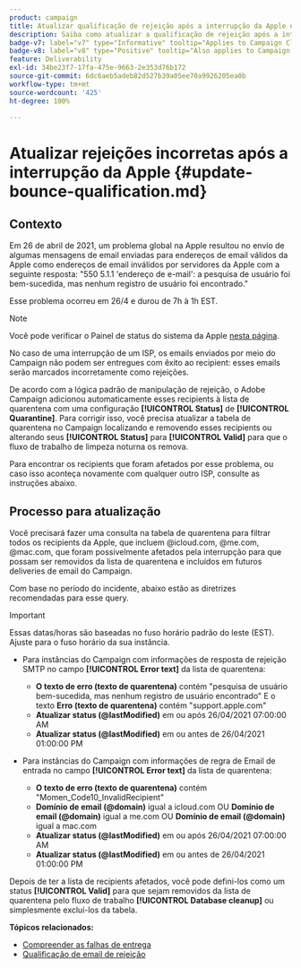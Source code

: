 ```yaml
---
product: campaign
title: Atualizar qualificação de rejeição após a interrupção da Apple em 2021
description: Saiba como atualizar a qualificação de rejeição após a interrupção da Apple em 2021
badge-v7: label="v7" type="Informative" tooltip="Applies to Campaign Classic v7"
badge-v8: label="v8" type="Positive" tooltip="Also applies to Campaign v8"
feature: Deliverability
exl-id: 34be23f7-17fa-475e-9663-2e353d76b172
source-git-commit: 6dc6aeb5adeb82d527b39a05ee70a9926205ea0b
workflow-type: tm+mt
source-wordcount: '425'
ht-degree: 100%

---
```


# Atualizar rejeições incorretas após a interrupção da Apple {#update-bounce-qualification.md}



## Contexto

Em 26 de abril de 2021, um problema global na Apple resultou no envio de algumas mensagens de email enviadas para endereços de email válidos da Apple como endereços de email inválidos por servidores da Apple com a seguinte resposta: &quot;550 5.1.1 &#39;endereço de e-mail&#39;: a pesquisa de usuário foi bem-sucedida, mas nenhum registro de usuário foi encontrado.&quot;

Esse problema ocorreu em 26/4 e durou de 7h à 1h EST.

>[!NOTE]
>
>Você pode verificar o Painel de status do sistema da Apple [nesta página](https://www.apple.com/br/support/systemstatus/).

No caso de uma interrupção de um ISP, os emails enviados por meio do Campaign não podem ser entregues com êxito ao recipient: esses emails serão marcados incorretamente como rejeições.

De acordo com a lógica padrão de manipulação de rejeição, o Adobe Campaign adicionou automaticamente esses recipients à lista de quarentena com uma configuração **[!UICONTROL Status]** de **[!UICONTROL Quarantine]**. Para corrigir isso, você precisa atualizar a tabela de quarentena no Campaign localizando e removendo esses recipients ou alterando seus **[!UICONTROL Status]** para **[!UICONTROL Valid]** para que o fluxo de trabalho de limpeza noturna os remova.

Para encontrar os recipients que foram afetados por esse problema, ou caso isso aconteça novamente com qualquer outro ISP, consulte as instruções abaixo.

## Processo para atualização

Você precisará fazer uma consulta na tabela de quarentena para filtrar todos os recipients da Apple, que incluem @icloud.com, @me.com, @mac.com, que foram possivelmente afetados pela interrupção para que possam ser removidos da lista de quarentena e incluídos em futuros deliveries de email do Campaign.

Com base no período do incidente, abaixo estão as diretrizes recomendadas para esse query.

>[!IMPORTANT]
>
>Essas datas/horas são baseadas no fuso horário padrão do leste (EST). Ajuste para o fuso horário da sua instância.

* Para instâncias do Campaign com informações de resposta de rejeição SMTP no campo **[!UICONTROL Error text]** da lista de quarentena:

   * **O texto de erro (texto de quarentena)** contém &quot;pesquisa de usuário bem-sucedida, mas nenhum registro de usuário encontrado&quot; E o texto **Erro (texto de quarentena)** contém &quot;support.apple.com&quot;
   * **Atualizar status (@lastModified)** em ou após 26/04/2021 07:00:00 AM
   * **Atualizar status (@lastModified)** em ou antes de 26/04/2021 01:00:00 PM

* Para instâncias do Campaign com informações de regra de Email de entrada no campo **[!UICONTROL Error text]** da lista de quarentena:

   * **O texto de erro (texto de quarentena)** contém &quot;Momen_Code10_InvalidRecipient&quot;
   * **Domínio de email (@domain)** igual a icloud.com OU **Domínio de email (@domain)** igual a me.com OU **Domínio de email (@domain)** igual a mac.com
   * **Atualizar status (@lastModified)** em ou após 26/04/2021 07:00:00 AM
   * **Atualizar status (@lastModified)** em ou antes de 26/04/2021 01:00:00 PM

Depois de ter a lista de recipients afetados, você pode defini-los como um status **[!UICONTROL Valid]** para que sejam removidos da lista de quarentena pelo fluxo de trabalho **[!UICONTROL Database cleanup]** ou simplesmente excluí-los da tabela.

**Tópicos relacionados:**
* [Compreender as falhas de entrega](understanding-delivery-failures.md)
* [Qualificação de email de rejeição](understanding-delivery-failures.md#bounce-mail-qualification)
